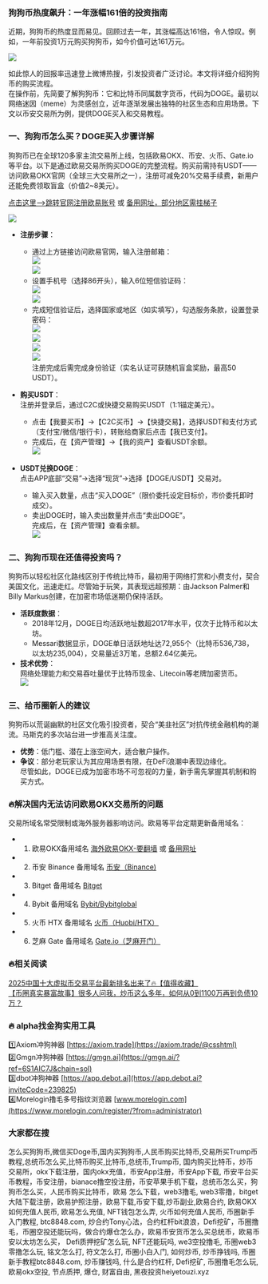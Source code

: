 ### 狗狗币热度飙升：一年涨幅161倍的投资指南  
近期，狗狗币的热度显而易见。回顾过去一年，其涨幅高达161倍，令人惊叹。例如，一年前投资1万元购买狗狗币，如今价值可达161万元。  

[![](https://307e939.webp.li/20250423094931034.png)](https://btc8848.com/top-10-exchanges)  

如此惊人的回报率迅速登上微博热搜，引发投资者广泛讨论。本文将详细介绍狗狗币的购买流程。  
在操作前，先简要了解狗狗币：它和比特币同属数字货币，代码为DOGE。最初以网络迷因（meme）为灵感创立，近年逐渐发展出独特的社区生态和应用场景。下文以币安交易所为例，提供DOGE买入和交易教程。  

### 一、狗狗币怎么买？DOGE买入步骤详解  
狗狗币已在全球120多家主流交易所上线，包括欧易OKX、币安、火币、Gate.io等平台。以下是通过欧易交易所购买DOGE的完整流程。购买前需持有USDT——  
访问欧易OKX官网（全球三大交易所之一），注册可减免20%交易手续费，新用户还能免费领取盲盒（价值2~8美元）。  

[点击这里–>跳转官网注册欧易账号](https://www.chouyi.world/zh-hans/join/18639032) 或 [备用网址，部分地区需挂梯子](https://www.okx.com/zh-hans/join/18639032)  

[![](https://fe095ec.webp.li/top-10-exchanges-001.jpg)](https://www.chouyi.world/zh-hans/join/18639032)  

- **注册步骤**：  
  - 通过上方链接访问欧易官网，输入注册邮箱：  
    [![](https://ac63e02.webp.li/okx2.jpg)](https://btc8848.com/top-10-exchanges)  
    [![](https://ac63e02.webp.li/okx3.jpg)](https://btc8848.com/top-10-exchanges)  
  - 设置手机号（选择86开头），输入6位短信验证码：  
    [![](https://ac63e02.webp.li/okx4.jpg)](https://btc8848.com/top-10-exchanges)  
    [![](https://ac63e02.webp.li/okx5.jpg)](https://btc8848.com/top-10-exchanges)  
  - 完成短信验证后，选择国家或地区（如实填写），勾选服务条款，设置登录密码：  
    [![](https://ac63e02.webp.li/okx6.jpg)](https://btc8848.com/top-10-exchanges)  
    [![](https://ac63e02.webp.li/okx7.jpg)](https://btc8848.com/top-10-exchanges)  
    [![](https://ac63e02.webp.li/okx8.jpg)](https://btc8848.com/top-10-exchanges)  
    [![](https://ac63e02.webp.li/okx9.jpg)](https://btc8848.com/top-10-exchanges)  
  注册完成后需完成身份验证（实名认证可获随机盲盒奖励，最高50 USDT）。  

- **购买USDT**：  
  注册并登录后，通过C2C或快捷交易购买USDT（1:1锚定美元）。  
  - 点击【我要买币】→【C2C买币】→【快捷交易】，选择USDT和支付方式（支付宝/微信/银行卡），转账给商家后点击【我已支付】。  
  - 完成后，在【资产管理】→【我的资产】查看USDT余额。  
  ![](https://ac63e02.webp.li/ouyichongzhi.png)  

- **USDT兑换DOGE**：  
  点击APP底部“交易”→选择“现货”→选择【DOGE/USDT】交易对。  
  - 输入买入数量，点击“买入DOGE”（限价委托设定目标价，市价委托即时成交）。  
  - 卖出DOGE时，输入卖出数量并点击“卖出DOGE”。  
  完成后，在【资产管理】查看余额。  
  [![](https://307e939.webp.li/20250423095248392.png)](https://btc8848.com/top-10-exchanges)  

### 二、狗狗币现在还值得投资吗？  
狗狗币以轻松社区化路线区别于传统比特币，最初用于网络打赏和小费支付，契合美国文化，迅速走红。尽管始于玩笑，其表现远超预期：由Jackson Palmer和Billy Markus创建，在加密市场低迷期仍保持活跃。  
- **活跃度数据**：  
  - 2018年12月，DOGE日均活跃地址数超2017年水平，仅次于比特币和以太坊。  
  - Messari数据显示，DOGE单日活跃地址达72,955个（比特币536,738，以太坊235,004），交易量近3万笔，总额2.64亿美元。  
- **技术优势**：  
  网络处理能力和交易吞吐量优于比特币现金、Litecoin等老牌加密货币。  
  [![](https://307e939.webp.li/20250423095507256.png)](https://btc8848.com/top-10-exchanges)  

### 三、给币圈新人的建议  
狗狗币以荒诞幽默的社区文化吸引投资者，契合“美韭社区”对抗传统金融机构的潮流。马斯克的多次站台进一步推高关注度。  
- **优势**：低门槛、潜在上涨空间大，适合散户操作。  
- **争议**：部分老玩家认为其应用场景有限，在DeFi浪潮中表现边缘化。  
尽管如此，DOGE已成为加密市场不可忽视的力量，新手需先掌握其机制和购买方式。  

### 🔥解决国内无法访问欧易OKX交易所的问题  
交易所域名常受限制或海外服务器影响访问。欧易等平台定期更新备用域名：  
- 1. 欧易OKX备用域名 [海外欧易OKX-要翻墙](https://www.okx.com/zh-hans/join/18639032) 或 [备用网址](https://www.chouyi.world/zh-hans/join/18639032)  
- 2. 币安 Binance 备用域名 [币安（Binance)](https://accounts.binance.com/zh-CN/register?ref=36457687)  
- 3. Bitget 备用域名 [Bitget](https://www.bitget.com/zh-CN/referral/register?from=referral&clacCode=VRNEYUTR)  
- 4. Bybit 备用域名 [Bybit/Bybitglobal](https://www.bybitglobal.com/zh-MY/invite/?ref=VMKORMM)  
- 5. 火币 HTX 备用域名 [火币（Huobi/HTX）](https://www.htx.com/invite/zh-cn/1f?invite_code=whf45223)  
- 6. 芝麻 Gate 备用域名 [Gate.io（芝麻开门）](https://www.gate.io/zh/signup?ref_type=103&ref=A1ERAQ)  

### 🔥相关阅读  
[2025中国十大虚拟币交易平台最新排名出来了🔥【值得收藏】](https://btc8848.com/top-10-exchanges/)  
[【币圈真实暴富故事】很多人问我，炒币这么多年，如何从0到1100万再到负债10万？](https://heiyetouzi.xyz/biquanstory001/)  

### 🔥 alpha找金狗实用工具  
1️⃣Axiom冲狗神器 [https://axiom.trade](https://axiom.trade/@csshtml)  
2️⃣Gmgn冲狗神器 [https://gmgn.ai](https://gmgn.ai/?ref=6S1AIC7J&chain=sol)  
3️⃣dbot冲狗神器 [https://app.debot.ai](https://app.debot.ai?inviteCode=239825)  
4️⃣Morelogin撸毛多号指纹浏览器 [www.morelogin.com](https://www.morelogin.com/register/?from=administrator)  

### 大家都在搜  
怎么买狗狗币,微信买Doge币,国内买狗狗币,人民币购买比特币,交易所买Trump币教程,总统币怎么买,比特币购买,比特币,总统币,Trump币, 国内购买比特币，炒币交易所，okx下载注册，国内okx充值，币安App注册，币安App下载, 币安平台买币教程，币安注册，bianace撸空投注册，币安苹果手机下载，总统币怎么买，狗狗币怎么买，人民币购买比特币，欧易 怎么下载，web3撸毛, web3零撸，bitget大陆下载注册，欧易护照注册，欧易下载,币安下载,炒币副业,欧易合约, 欧易OKX如何充值人民币, 欧易怎么充值, NFT钱包怎么弄, 火币如何充值人民币, 币圈新手入门教程, btc8848.com, 炒合约Tony心法，合约杠杆bit浪浪，Defi挖矿，币圈撸毛，币圈空投还能玩吗，做合约爆仓怎么办，欧易币安货币怎么买总统币，欧易币安以太坊怎么买， Defi质押挖矿怎么玩, NFT还能玩吗, we3空投撸毛, 币圈web3零撸怎么玩, 铭文怎么打, 符文怎么打, 币圈小白入门, 如何炒币, 炒币挣钱吗, 币圈新手教程btc8848.com, 炒币赚钱吗, 什么是合约杠杆, Defi挖矿, 币圈撸毛怎么玩, 欧易okx空投, 节点质押, 爆仓, 财富自由, 黑夜投资heiyetouzi.xyz